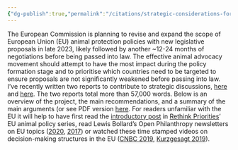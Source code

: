 ```yaml
---
{"dg-publish":true,"permalink":"/citations/strategic-considerations-for-upcoming-eu-farmed-animal-legislation-rethink-priorities/","tags":["#EU","#strategy"],"created":"2025-10-23T14:17:51.175+01:00","updated":"2025-10-23T14:17:51.222+01:00"}
---
```


The European Commission is planning to revise and expand the scope of European Union (EU) animal protection policies with new legislative proposals in late 2023, likely followed by another ~12-24 months of negotiations before being passed into law. The effective animal advocacy movement should attempt to have the most impact during the policy formation stage and to prioritise which countries need to be targeted to ensure proposals are not significantly weakened before passing into law. I’ve recently written two reports to contribute to strategic discussions, [here](https://docs.google.com/document/d/1KSCjPlwEj8idIF7LEfJ625saUVv-pacBEYzExp-zxuU/edit?usp=sharing) and [here](https://docs.google.com/document/d/1zZW4ae9Cw7LdsS--m2c81_PZPy9Gye95mtHE2lKt1HA/edit?usp=sharing). The two reports total more than 57,000 words. Below is an overview of the project, the main recommendations, and a summary of the main arguments (or see PDF version [here](https://drive.google.com/file/d/1UBZX5v72f07i_CLTBPRL_VwG0gZlQH8I/view?usp=sharing). For readers unfamiliar with the EU it will help to have first read the [introductory post](https://forum.effectivealtruism.org/posts/k7W3nz8ME3uxEcm7E/ways-eu-law-might-matter-for-farmed-animals#What_is_the_European_Union_) in [Rethink Priorities](https://rethinkpriorities.org/)’ EU animal policy series, read Lewis Bollard’s Open Philanthropy newsletters on EU topics ([2020](https://us14.campaign-archive.com/?u=66df320da8400b581cbc1b539&id=9345813301), [2017](https://us14.campaign-archive.com/?u=66df320da8400b581cbc1b539&id=cba67f210d)) or watched these time stamped videos on decision-making structures in the EU ([CNBC 2019](https://youtu.be/9eufLQ3sew0?t=100), [Kurzgesagt 2019](https://youtu.be/h4Uu5eyN6VU?t=180)).